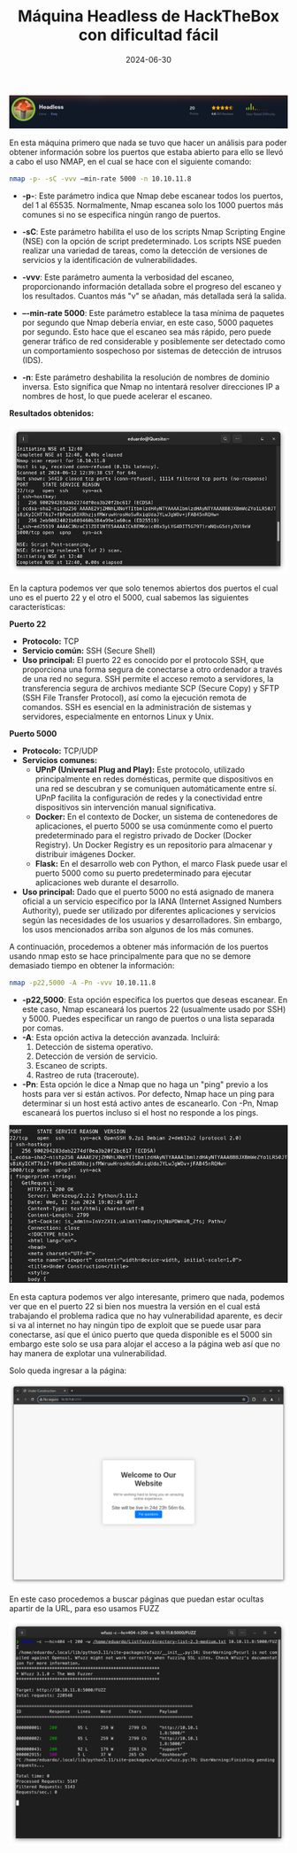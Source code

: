 ﻿---
layout: single
title: Máquina Headless de HackTheBox con dificultad fácil 
excerpt: "Abordando el desafío de la máquina Headless en HackTheBox: una intrigante aventura que, aunque aparentemente sencilla, esconde múltiples desafíos y lecciones clave."
date: 2024-06-30
classes: wide
header:
  teaser: /assets/images/MaquinaHeadless/headless.png
  teaser_home_page: true
categories:
  - HackTheBox
tags:
  - puerto 5000
  - nmap
---


<p align="center">
<img src="/assets/images/MaquinaHeadless/Aspose.Words.c51fa9d9-6a10-477b-b35c-8f7240e81596.001.png">
</p>




En esta máquina primero que nada se tuvo que hacer un análisis para poder obtener información sobre los puertos que estaba abierto para ello se llevó a cabo el uso NMAP, en el cual se hace con el siguiente comando:

```sh
nmap -p- -sC -vvv –min-rate 5000 -n 10.10.11.8 
```


- **-p-**: Este parámetro indica que Nmap debe escanear todos los puertos, del 1 al 65535. Normalmente, Nmap escanea solo los 1000 puertos más comunes si no se especifica ningún rango de puertos.

 

- **-sC**: Este parámetro habilita el uso de los scripts Nmap Scripting Engine (NSE) con la opción de script predeterminado. Los scripts NSE pueden realizar una variedad de tareas, como la detección de versiones de servicios y la identificación de vulnerabilidades.

 

- **-vvv**: Este parámetro aumenta la verbosidad del escaneo, proporcionando información detallada sobre el progreso del escaneo y los resultados. Cuantos más "v" se añadan, más detallada será la salida.

 

- **–-min-rate 5000**: Este parámetro establece la tasa mínima de paquetes por segundo que Nmap debería enviar, en este caso, 5000 paquetes por segundo. Esto hace que el escaneo sea más rápido, pero puede generar tráfico de red considerable y posiblemente ser detectado como un comportamiento sospechoso por sistemas de detección de intrusos (IDS).

 

- **-n**: Este parámetro deshabilita la resolución de nombres de dominio inversa. Esto significa que Nmap no intentará resolver direcciones IP a nombres de host, lo que puede acelerar el escaneo.

**Resultados obtenidos:**

<p align="center">
<img src="/assets/images/MaquinaHeadless/Aspose.Words.c51fa9d9-6a10-477b-b35c-8f7240e81596.002.png">
</p>

En la captura podemos ver que solo tenemos abiertos dos puertos el cual uno es el puerto 22 y el otro el 5000, cual sabemos las siguientes características:



**Puerto 22**

- **Protocolo:** TCP
- **Servicio común:** SSH (Secure Shell)
- <a name="_int_ahikk2d5"></a>**Uso principal:** El puerto 22 es conocido por el protocolo SSH, que proporciona una forma segura de conectarse a otro ordenador a través de una red no segura. SSH permite el acceso remoto a servidores, la transferencia segura de archivos mediante SCP (Secure Copy) y SFTP (SSH File Transfer Protocol), así como la ejecución remota de comandos. SSH es esencial en la administración de sistemas y servidores, especialmente en entornos Linux y Unix.

**Puerto 5000**

- **Protocolo:** TCP/UDP
- **Servicios comunes:**
  - **UPnP (Universal Plug and Play):** Este protocolo, utilizado principalmente en redes domésticas, permite que dispositivos en una red se descubran y se comuniquen automáticamente entre sí. UPnP facilita la configuración de redes y la conectividad entre dispositivos sin intervención manual significativa.
  - **Docker:** En el contexto de Docker, un sistema de contenedores de aplicaciones, el puerto 5000 se usa comúnmente como el puerto predeterminado para el registro privado de Docker (Docker Registry). Un Docker Registry es un repositorio para almacenar y distribuir imágenes Docker.
  - **Flask:** En el desarrollo web con Python, el marco Flask puede usar el puerto 5000 como su puerto predeterminado para ejecutar aplicaciones web durante el desarrollo.
- **Uso principal:** Dado que el puerto 5000 no está asignado de manera oficial a un servicio específico por la IANA (Internet Assigned Numbers Authority), puede ser utilizado por diferentes aplicaciones y servicios según las necesidades de los usuarios y desarrolladores. Sin embargo, los usos mencionados arriba son algunos de los más comunes.

A continuación, procedemos a obtener más información de los puertos usando nmap esto se hace principalmente para que no se demore demasiado tiempo en obtener la información:

```sh
nmap -p22,5000 -A -Pn -vvv 10.10.11.8
```


- **-p22,5000**: Esta opción especifica los puertos que deseas escanear. En este caso, Nmap escaneará los puertos 22 (usualmente usado por SSH) y 5000. Puedes especificar un rango de puertos o una lista separada por comas.
- **-A**: Esta opción activa la detección avanzada. Incluirá:
  1. Detección de sistema operativo.
  1. Detección de versión de servicio.
  1. Escaneo de scripts.
  1. Rastreo de ruta (traceroute).
- **-Pn**: Esta opción le dice a Nmap que no haga un "ping" previo a los hosts para ver si están activos. Por defecto, Nmap hace un ping para determinar si un host está activo antes de escanearlo. Con -Pn, Nmap escaneará los puertos incluso si el host no responde a los pings.

<p align="center">
<img src="/assets/images/MaquinaHeadless/Aspose.Words.c51fa9d9-6a10-477b-b35c-8f7240e81596.005.png">
</p>


En esta captura podemos ver algo interesante, primero que nada, podemos ver que en el puerto 22 si bien nos muestra la versión en el cual está trabajando el problema radica que no hay vulnerabilidad aparente, es decir si va al internet no hay ningún tipo de exploit que se puede usar para conectarse, así que el único puerto que queda disponible es el 5000 sin embargo este solo se usa para alojar el acceso a la página web así que no hay manera de explotar una vulnerabilidad. 

Solo queda ingresar a la página:

<p align="center">
<img src="/assets/images/MaquinaHeadless/Aspose.Words.c51fa9d9-6a10-477b-b35c-8f7240e81596.004.png">
</p>

En este caso procedemos a buscar páginas que puedan estar ocultas apartir de la URL, para eso usamos FUZZ

<p align="center">
<img src="/assets/images/MaquinaHeadless/Aspose.Words.c51fa9d9-6a10-477b-b35c-8f7240e81596.003.png">
</p>










